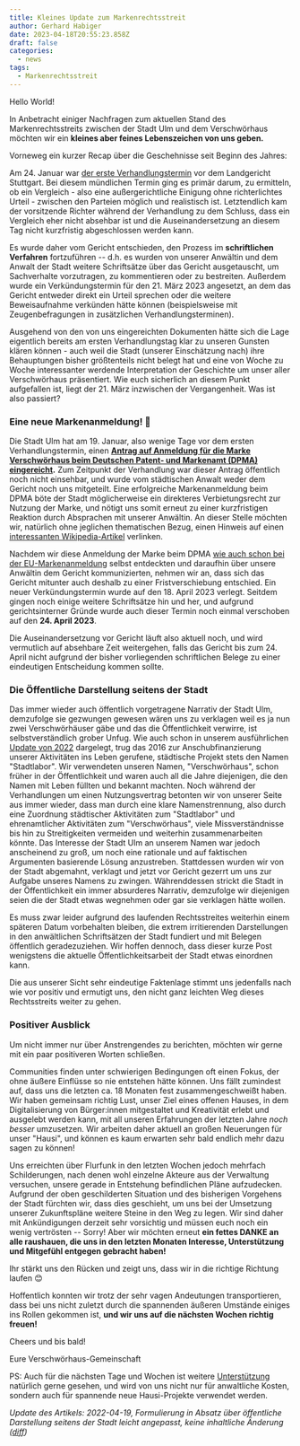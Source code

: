 ```yaml
---
title: Kleines Update zum Markenrechtsstreit
author: Gerhard Habiger
date: 2023-04-18T20:55:23.858Z
draft: false
categories:
  - news
tags:
  - Markenrechtsstreit
---
```

Hello World!

In Anbetracht einiger Nachfragen zum aktuellen Stand des Markenrechtsstreits zwischen der Stadt Ulm und dem Verschwörhaus möchten wir ein **kleines aber feines Lebenszeichen von uns geben.** 

Vorneweg ein kurzer Recap über die Geschehnisse seit Beginn des Jahres:

Am 24. Januar war [der erste Verhandlungstermin](https://twitter.com/verschwoerhaus/status/1617918838464548867) vor dem Landgericht Stuttgart.
Bei diesem mündlichen Termin ging es primär darum, zu ermitteln, ob ein Vergleich - also eine außergerichtliche Einigung ohne richterlichtes Urteil - zwischen den Parteien möglich und realistisch ist.
Letztendlich kam der vorsitzende Richter während der Verhandlung zu dem Schluss, dass ein Vergleich eher nicht absehbar ist und die Auseinandersetzung an diesem Tag nicht kurzfristig abgeschlossen werden kann.

Es wurde daher vom Gericht entschieden, den Prozess im **schriftlichen Verfahren** fortzuführen -- d.h. es wurden von unserer Anwältin und dem Anwalt der Stadt weitere Schriftsätze über das Gericht ausgetauscht, um Sachverhalte vorzutragen, zu kommentieren oder zu bestreiten.
Außerdem wurde ein Verkündungstermin für den 21. März 2023 angesetzt, an dem das Gericht entweder direkt ein Urteil sprechen oder die weitere Beweisaufnahme verkünden hätte können (beispielsweise mit Zeugenbefragungen in zusätzlichen Verhandlungsterminen).

Ausgehend von den von uns eingereichten Dokumenten hätte sich die Lage eigentlich bereits am ersten Verhandlungstag klar zu unseren Gunsten klären können - auch weil die Stadt (unserer Einschätzung nach) ihre Behauptungen bisher größtenteils nicht belegt hat und eine von Woche zu Woche interessanter werdende Interpretation der Geschichte um unser aller Verschwörhaus präsentiert.
Wie euch sicherlich an diesem Punkt aufgefallen ist, liegt der 21. März inzwischen der Vergangenheit. Was ist also passiert?

### Eine neue Markenanmeldung! 🎉

Die Stadt Ulm hat am 19. Januar, also wenige Tage vor dem ersten Verhandlungstermin, einen **[Antrag auf Anmeldung für die Marke Verschwörhaus beim Deutschen Patent- und Markenamt (DPMA) eingereicht](https://tinyurl.com/2hfmw4qe).** Zum Zeitpunkt der Verhandlung war dieser Antrag öffentlich noch nicht einsehbar, und wurde vom städtischen Anwalt weder dem Gericht noch uns mitgeteilt. Eine erfolgreiche Markenanmeldung beim DPMA böte der Stadt möglicherweise ein direkteres Verbietungsrecht zur Nutzung der Marke, und nötigt uns somit erneut zu einer kurzfristigen Reaktion durch Absprachen mit unserer Anwältin.
An dieser Stelle möchten wir, natürlich ohne jeglichen thematischen Bezug, einen Hinweis auf einen [interessanten Wikipedia-Artikel](https://de.wikipedia.org/wiki/SLAPP) verlinken.

Nachdem wir diese Anmeldung der Marke beim DPMA [wie auch schon bei der EU-Markenanmeldung](https://verschwoerhaus.de/update-2022/#die-markenanmeldung) selbst entdeckten und daraufhin über unsere Anwältin dem Gericht kommunizierten, nehmen wir an, dass sich das Gericht mitunter auch deshalb zu einer Fristverschiebung entschied. Ein neuer Verkündungstermin wurde auf den 18. April 2023 verlegt.
Seitdem gingen noch einige weitere Schriftsätze hin und her, und aufgrund gerichtsinterner Gründe wurde auch dieser Termin noch einmal verschoben auf den **24. April 2023**.

Die Auseinandersetzung vor Gericht läuft also aktuell noch, und wird vermutlich auf absehbare Zeit weitergehen, falls das Gericht bis zum 24. April nicht aufgrund der bisher vorliegenden schriftlichen Belege zu einer eindeutigen Entscheidung kommen sollte.

### Die Öffentliche Darstellung seitens der Stadt

Das immer wieder auch öffentlich vorgetragene Narrativ der Stadt Ulm, demzufolge sie gezwungen gewesen wären uns zu verklagen weil es ja nun zwei Verschwörhäuser gäbe und das die Öffentlichkeit verwirre, ist selbstverständlich grober Unfug.
Wie auch schon in unserem ausführlichen [Update von 2022](https://verschwoerhaus.de/update-2022/) dargelegt, trug das 2016 zur Anschubfinanzierung unserer Aktivitäten ins Leben gerufene, städtische Projekt stets den Namen "Stadtlabor".
Wir verwendeten unseren Namen, "Verschwörhaus", schon früher in der Öffentlichkeit und waren auch all die Jahre diejenigen, die den Namen mit Leben füllten und bekannt machten.
Noch während der Verhandlungen um einen Nutzungsvertrag betonten wir von unserer Seite aus immer wieder, dass man durch eine klare Namenstrennung, also durch eine Zuordnung städtischer Aktivitäten zum "Stadtlabor" und ehrenamtlicher Aktivitäten zum "Verschwörhaus", viele Missverständnisse bis hin zu Streitigkeiten vermeiden und weiterhin zusammenarbeiten könnte.
Das Interesse der Stadt Ulm an unserem Namen war jedoch anscheinend zu groß, um noch eine rationale und auf faktischen Argumenten basierende Lösung anzustreben. Stattdessen wurden wir von der Stadt abgemahnt, verklagt und jetzt vor Gericht gezerrt um uns zur Aufgabe unseres Namens zu zwingen. Währenddessen strickt die Stadt in der Öffentlichkeit ein immer absurderes Narrativ, demzufolge wir diejenigen seien die der Stadt etwas wegnehmen oder gar sie verklagen hätte wollen.

Es muss zwar leider aufgrund des laufenden Rechtsstreites weiterhin einem späteren Datum vorbehalten bleiben, die extrem irritierenden Darstellungen in den anwältlichen Schriftsätzen der Stadt fundiert und mit Belegen öffentlich geradezuziehen. Wir hoffen dennoch, dass dieser kurze Post wenigstens die aktuelle Öffentlichkeitsarbeit der Stadt etwas einordnen kann.

Die aus unserer Sicht sehr eindeutige Faktenlage stimmt uns jedenfalls nach wie vor positiv und ermutigt uns, den nicht ganz leichten Weg dieses Rechtsstreits weiter zu gehen.

### Positiver Ausblick

Um nicht immer nur über Anstrengendes zu berichten, möchten wir gerne mit ein paar positiveren Worten schließen.

Communities finden unter schwierigen Bedingungen oft einen Fokus, der ohne äußere Einflüsse so nie entstehen hätte können. Uns fällt zumindest auf, dass uns die letzten ca. 18 Monaten fest zusammengeschweißt haben. Wir haben gemeinsam richtig Lust, unser Ziel eines offenen Hauses, in dem Digitalisierung von Bürger:innen mitgestaltet und Kreativität erlebt und ausgelebt werden kann, mit all unseren Erfahrungen der letzten Jahre *noch besser* umzusetzen.
Wir arbeiten daher aktuell an großen Neuerungen für unser "Hausi", und können es kaum erwarten sehr bald endlich mehr dazu sagen zu können!

Uns erreichten über Flurfunk in den letzten Wochen jedoch mehrfach Schilderungen, nach denen wohl einzelne Akteure aus der Verwaltung versuchen, unsere gerade in Entstehung befindlichen Pläne aufzudecken. Aufgrund der oben geschilderten Situation und des bisherigen Vorgehens der Stadt fürchten wir, dass dies geschieht, um uns bei der Umsetzung unserer Zukunftspläne weitere Steine in den Weg zu legen. Wir sind daher mit Ankündigungen derzeit sehr vorsichtig und müssen euch noch ein wenig vertrösten -- Sorry!
Aber wir möchten erneut **ein fettes DANKE an alle raushauen, die uns in den letzten Monaten Interesse, Unterstützung und Mitgefühl entgegen gebracht haben!**

Ihr stärkt uns den Rücken und zeigt uns, dass wir in die richtige Richtung laufen 😊

Hoffentlich konnten wir trotz der sehr vagen Andeutungen transportieren, dass bei uns nicht zuletzt durch die spannenden äußeren Umstände einiges ins Rollen gekommen ist, **und wir uns auf die nächsten Wochen richtig freuen!**

Cheers und bis bald!

Eure Verschwörhaus-Gemeinschaft

PS: Auch für die nächsten Tage und Wochen ist weitere [Unterstützung](https://verschwoerhaus.de/spenden/) natürlich gerne gesehen, und wird von uns nicht nur für anwaltliche Kosten, sondern auch für spannende neue Hausi-Projekte verwendet werden.

*U﻿pdate des Artikels: 2022-04-19, Formulierung in Absatz über öffentliche Darstellung seitens der Stadt leicht angepasst, keine inhaltliche Änderung ([diff](https://github.com/verschwoerhaus/verschwoerhaus.de/commit/11ad44d11ec73731a0f16bad22d7cab1e11bb4ea))*